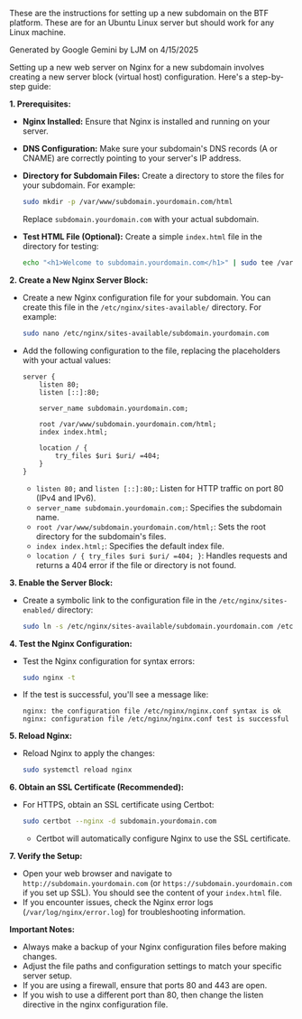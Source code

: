 These are the instructions for setting up a new subdomain on the BTF platform. These are for an Ubuntu Linux server but should work for any Linux machine.

Generated by Google Gemini by LJM on 4/15/2025

Setting up a new web server on Nginx for a new subdomain involves creating a new server block (virtual host) configuration. Here's a step-by-step guide:

**1. Prerequisites:**

- **Nginx Installed:** Ensure that Nginx is installed and running on your server.
- **DNS Configuration:** Make sure your subdomain's DNS records (A or CNAME) are correctly pointing to your server's IP address.
- **Directory for Subdomain Files:** Create a directory to store the files for your subdomain. For example:

  ```bash
  sudo mkdir -p /var/www/subdomain.yourdomain.com/html
  ```

  Replace `subdomain.yourdomain.com` with your actual subdomain.

- **Test HTML File (Optional):** Create a simple `index.html` file in the directory for testing:

  ```bash
  echo "<h1>Welcome to subdomain.yourdomain.com</h1>" | sudo tee /var/www/subdomain.yourdomain.com/html/index.html
  ```

**2. Create a New Nginx Server Block:**

- Create a new Nginx configuration file for your subdomain. You can create this file in the `/etc/nginx/sites-available/` directory. For example:

  ```bash
  sudo nano /etc/nginx/sites-available/subdomain.yourdomain.com
  ```

- Add the following configuration to the file, replacing the placeholders with your actual values:

  ```nginx
  server {
      listen 80;
      listen [::]:80;

      server_name subdomain.yourdomain.com;

      root /var/www/subdomain.yourdomain.com/html;
      index index.html;

      location / {
          try_files $uri $uri/ =404;
      }
  }
  ```

  - `listen 80;` and `listen [::]:80;`: Listen for HTTP traffic on port 80 (IPv4 and IPv6).
  - `server_name subdomain.yourdomain.com;`: Specifies the subdomain name.
  - `root /var/www/subdomain.yourdomain.com/html;`: Sets the root directory for the subdomain's files.
  - `index index.html;`: Specifies the default index file.
  - `location / { try_files $uri $uri/ =404; }`: Handles requests and returns a 404 error if the file or directory is not found.

**3. Enable the Server Block:**

- Create a symbolic link to the configuration file in the `/etc/nginx/sites-enabled/` directory:

  ```bash
  sudo ln -s /etc/nginx/sites-available/subdomain.yourdomain.com /etc/nginx/sites-enabled/
  ```

**4. Test the Nginx Configuration:**

- Test the Nginx configuration for syntax errors:

  ```bash
  sudo nginx -t
  ```

- If the test is successful, you'll see a message like:

  ```
  nginx: the configuration file /etc/nginx/nginx.conf syntax is ok
  nginx: configuration file /etc/nginx/nginx.conf test is successful
  ```

**5. Reload Nginx:**

- Reload Nginx to apply the changes:

  ```bash
  sudo systemctl reload nginx
  ```

**6. Obtain an SSL Certificate (Recommended):**

- For HTTPS, obtain an SSL certificate using Certbot:

  ```bash
  sudo certbot --nginx -d subdomain.yourdomain.com
  ```

  - Certbot will automatically configure Nginx to use the SSL certificate.

**7. Verify the Setup:**

- Open your web browser and navigate to `http://subdomain.yourdomain.com` (or `https://subdomain.yourdomain.com` if you set up SSL). You should see the content of your `index.html` file.
- If you encounter issues, check the Nginx error logs (`/var/log/nginx/error.log`) for troubleshooting information.

**Important Notes:**

- Always make a backup of your Nginx configuration files before making changes.
- Adjust the file paths and configuration settings to match your specific server setup.
- If you are using a firewall, ensure that ports 80 and 443 are open.
- If you wish to use a different port than 80, then change the listen directive in the nginx configuration file.
